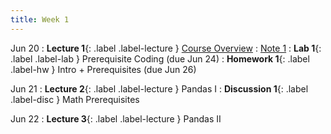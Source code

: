 ```yaml
---
title: Week 1
---
```


Jun 20
: **Lecture 1**{: .label .label-lecture } [Course Overview](lecture/lec01)
    : [Note 1](https://ds100.org/course-notes-su23/intro_lec/introduction.html)
: **Lab 1**{: .label .label-lab } Prerequisite Coding (due Jun 24)
: **Homework 1**{: .label .label-hw } Intro + Prerequisites (due Jun 26)

Jun 21
: **Lecture 2**{: .label .label-lecture } Pandas I
: **Discussion 1**{: .label .label-disc } Math Prerequisites

Jun 22
: **Lecture 3**{: .label .label-lecture } Pandas II